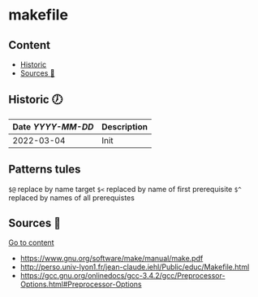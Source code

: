 # makefile

## Content
- [Historic](#historic-clock7)
- [Sources :link:](#sources-link)

## Historic :clock7:
|Date _YYYY-MM-DD_|Description|
|:-|:-|
|2022-03-04|Init|

## Patterns tules
`$@` replace by name target
`$<` replaced by name of first prerequisite
`$^` replaced by names of all prerequistes


## Sources :link:
[Go to content](#content)
- https://www.gnu.org/software/make/manual/make.pdf
- http://perso.univ-lyon1.fr/jean-claude.iehl/Public/educ/Makefile.html
- https://gcc.gnu.org/onlinedocs/gcc-3.4.2/gcc/Preprocessor-Options.html#Preprocessor-Options
